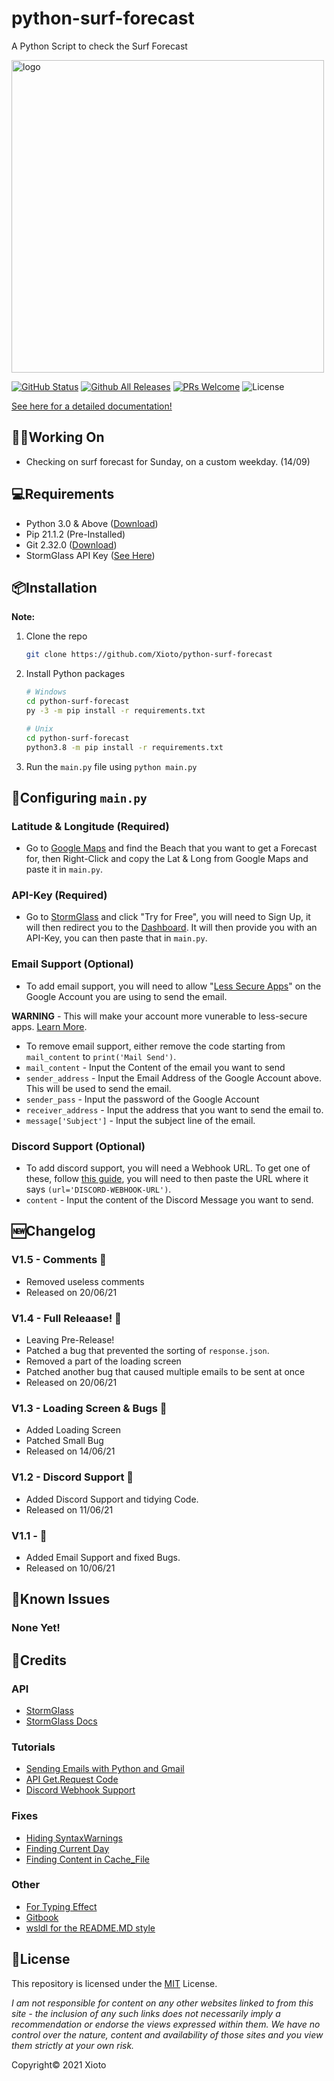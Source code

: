 # python-surf-forecast

A Python Script to check the Surf Forecast

<img src="https://github.com/Xioto/python-surf-forecast/blob/main/docs/assets/img/logo.png" alt="logo" width="500"/>

[![GitHub Status](https://img.shields.io/github/checks-status/Xioto/python-surf-forecast/main)](https://github.com/Xioto/python-surf-forecast/)
[![Github All Releases](https://img.shields.io/github/downloads/Xioto/python-surf-forecast/total.svg?style=flat-square)](https://github.com/Xioto/python-surf-forecast/releases/latest)
[![PRs Welcome](https://img.shields.io/badge/PRs-welcome-brightgreen.svg?style=flat-square)](http://makeapullrequest.com)
![License](https://img.shields.io/github/license/Xioto/python-surf-forecast)

[See here for a detailed documentation!](https://github.com/Xioto/python-surf-forecast/wiki)

## 👨‍💻Working On

* Checking on surf forecast for Sunday, on a custom weekday. (14/09) 

## 💻Requirements
* Python 3.0 & Above ([Download](https://www.python.org/downloads/))
* Pip 21.1.2 (Pre-Installed)
* Git 2.32.0 ([Download](https://git-scm.com/download/))
* StormGlass API Key (<a href="api">See Here</a>)

## 📦Installation

**Note:**
1. Clone the repo
   ```sh
   git clone https://github.com/Xioto/python-surf-forecast
   ```
2. Install Python packages
   ```sh
   # Windows
   cd python-surf-forecast
   py -3 -m pip install -r requirements.txt
   
   # Unix
   cd python-surf-forecast
   python3.8 -m pip install -r requirements.txt
   ```
3. Run the `main.py` file using `python main.py` 


## 📝Configuring `main.py`

   ### Latitude & Longitude (Required)
   * Go to [Google Maps](https://www.google.com/maps) and find the Beach that you want to get a Forecast for, then Right-Click and copy the Lat & Long from Google Maps and paste it in `main.py`.


<a id="api"></a>   
### API-Key (Required)
   * Go to [StormGlass](https://stormglass.io/) and click "Try for Free", you will need to Sign Up, it will then redirect you to the [Dashboard](https://dashboard.stormglass.io/). It will then provide you with an API-Key, you can then paste that in `main.py`.
   
   ### Email Support (Optional)
   * To add email support, you will need to allow "[Less Secure Apps](https://myaccount.google.com/lesssecureapps)" on the Google Account you are using to send the email. 
  
   **WARNING** - This will make your account more vunerable to less-secure apps. [Learn More](https://support.google.com/accounts/answer/6010255?p=less-secure-apps&hl=en-GB&visit_id=637672482665758342-55459182&rd=1).
   * To remove email support, either remove the code starting from `mail_content` to `print('Mail Send')`. 
   * `mail_content` - Input the Content of the email you want to send
   * `sender_address` - Input the Email Address of the Google Account above. This will be used to send the email.
   * `sender_pass` - Input the password of the Google Account
   * `receiver_address` - Input the address that you want to send the email to.
   * `message['Subject']` - Input the subject line of the email.

   ### Discord Support (Optional)
   * To add discord support, you will need a Webhook URL. To get one of these, follow [this guide](https://help.dashe.io/en/articles/2521940-how-to-create-a-discord-webhook-url), you will need to then paste the URL where it says `(url='DISCORD-WEBHOOK-URL')`.
   * `content` - Input the content of the Discord Message you want to send.

## 🆕Changelog

   ### V1.5 - Comments 🌈
   * Removed useless comments
   * Released on 20/06/21

   ### V1.4 - Full Releaase! 🌈
   * Leaving Pre-Release!
   * Patched a bug that prevented the sorting of `response.json`.
   * Removed a part of the loading screen
   * Patched another bug that caused multiple emails to be sent at once
   * Released on 20/06/21

   ### V1.3 - Loading Screen & Bugs 🌈
   * Added Loading Screen
   * Patched Small Bug
   * Released on 14/06/21

   ### V1.2 - Discord Support 🌈
   * Added Discord Support and tidying Code.
   * Released on 11/06/21
   
   ### V1.1 - 🌈
   * Added Email Support and fixed Bugs.
   * Released on 10/06/21

## 🚫Known Issues

   ### None Yet!

## 💸Credits

   ### API
   * [StormGlass](https://stormglass.io/)
   * [StormGlass Docs](https://docs.stormglass.io/#/)
   
   ### Tutorials
   * [Sending Emails with Python and Gmail](https://realpython.com/python-send-email/) 
   * [API Get.Request Code](https://docs.stormglass.io/#/tide)
   * [Discord Webhook Support](https://pypi.org/project/discord-webhook/) 
   
   ### Fixes
   * [Hiding SyntaxWarnings](https://stackoverflow.com/questions/14463277/how-to-disable-python-warnings) 
   * [Finding Current Day](https://stackoverflow.com/questions/29384696/how-to-find-current-day-is-weekday-or-weekends-in-python)
   * [Finding Content in Cache_File](https://www.reddit.com/r/learnprogramming/comments/ntsu78/creating_string1_with_constantly_changing/)

   ### Other
   * [For Typing Effect](https://www.codegrepper.com/code-examples/python/python+typing+effect)
   * [Gitbook](https://www.gitbook.com/)
   * [wsldl for the README.MD style](https://github.com/yuk7/wsldl)

## 📄License
This repository is licensed under the [MIT](https://github.com/Xioto/python-surf-forecast/blob/main/LICENSE) License.

*I am not responsible for content on any other websites linked to from this site - the inclusion of any such links does not necessarily imply a recommendation or endorse the views expressed within them. We have no control over the nature, content and availability of those sites and you view them strictly at your own risk.*

Copyright©️ 2021 Xioto
